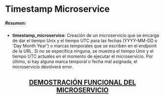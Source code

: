 # Timestamp Microservice

##### Resumen:
- **timestamp_microservice**: Creación de un microservicio que se encarga de dar el tiempo Unix y el tiempo UTC para las fechas (YYYY-MM-DD o 'Day Month Year') o marcas temporales que se escriben en el endpoint de la URL. Si no se especifica ninguna, se muestra el tiempo Unix y el tiempo UTC actuales en el momento de ejecutar el microservicio. Por último, si hay alguna marca temporal o fecha mal asignada, el microservicio devolverá error.  

<h2 align="center"><a href="https://boilerplate-project-timestamp.antoniovalderas.repl.co/">DEMOSTRACIÓN FUNCIONAL DEL MICROSERVICIO</a></h2>
